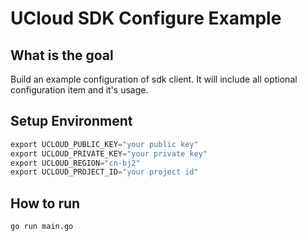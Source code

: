 # UCloud SDK Configure Example

## What is the goal

Build an example configuration of sdk client. It will include all optional configuration item and it's usage.

## Setup Environment

```go
export UCLOUD_PUBLIC_KEY="your public key"
export UCLOUD_PRIVATE_KEY="your private key"
export UCLOUD_REGION="cn-bj2"
export UCLOUD_PROJECT_ID="your project id"
```

## How to run

```sh
go run main.go
```
